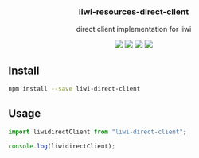 <h3 align="center">
  liwi-resources-direct-client
</h3>

<p align="center">
  direct client implementation for liwi
</p>

<p align="center">
  <a href="https://npmjs.org/package/liwi-resources-direct-client"><img src="https://img.shields.io/npm/v/liwi-resources-direct-client.svg?style=flat-square"></a>
  <a href="https://npmjs.org/package/liwi-resources-direct-client"><img src="https://img.shields.io/npm/dw/liwi-resources-direct-client.svg?style=flat-square"></a>
  <a href="https://npmjs.org/package/liwi-resources-direct-client"><img src="https://img.shields.io/node/v/liwi-resources-direct-client.svg?style=flat-square"></a>
  <a href="https://npmjs.org/package/liwi-resources-direct-client"><img src="https://img.shields.io/npm/types/liwi-resources-direct-client.svg?style=flat-square"></a>
</p>

## Install

```bash
npm install --save liwi-direct-client
```

## Usage

```js
import liwidirectClient from "liwi-direct-client";

console.log(liwidirectClient);
```
